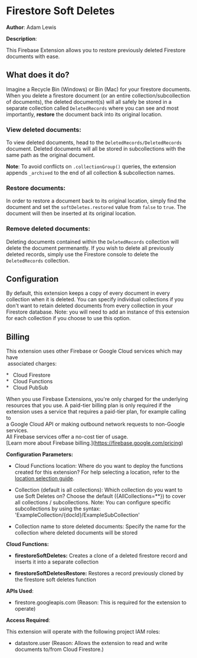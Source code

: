 # Firestore Soft Deletes

**Author**: Adam Lewis 

**Description**: 

This Firebase Extension allows you to restore previously deleted Firestore documents with ease.


## What does it do?

Imagine a Recycle Bin (Windows) or Bin (Mac) for your firestore documents. When you delete a firestore document (or an entire collection/subcollection of documents), the deleted document(s) will all safely be stored in a separate collection called `DeletedRecords` where you can see and most importantly, **restore** the document back into its original location.

### View deleted documents:

To view deleted documents, head to the `DeletedRecords/DeletedRecords` document. Deleted documents will all be stored in subcollections with the same path as the original document. 

**Note**: To avoid conflicts on `.collectionGroup()` queries, the extension appends `_archived` to the end of all collection & subcollection names.

### Restore documents:

In order to restore a document back to its original location, simply find the document and set the `softDeletes.restored` value from `false` to `true`. The document will then be inserted at its original location.

### Remove deleted documents:

Deleting documents contained within the `DeletedRecords` collection will delete the document permenantly. If you wish to delete all previously deleted records, simply use the Firestore console to delete the `DeletedRecords` collection.


## Configuration

By default, this extension keeps a copy of every document in every collection when it is deleted. You can specify individual collections if you don't want to retain deleted documents from every collection in your Firestore database. Note: you will need to add an instance of this extension for each collection if you choose to use this option.


## Billing

This extension uses other Firebase or Google Cloud services which may have  
 associated charges:

\*   Cloud Firestore  
\*   Cloud Functions  
\*   Cloud PubSub 

When you use Firebase Extensions, you're only charged for the underlying  
resources that you use. A paid-tier billing plan is only required if the  
extension uses a service that requires a paid-tier plan, for example calling to  
a Google Cloud API or making outbound network requests to non-Google services.  
All Firebase services offer a no-cost tier of usage.  
\[Learn more about Firebase billing.\](https://firebase.google.com/pricing)



**Configuration Parameters:**

* Cloud Functions location: Where do you want to deploy the functions created for this extension? For help selecting a location, refer to the [location selection guide](https://firebase.google.com/docs/functions/locations).

* Collection (default is all collections): Which collection do you want to use Soft Deletes on?  Choose the default ({AllCollections=**}) to cover all collections / subcollections. Note: You can configure specific subcollections by using the syntax: 'ExampleCollection/{docId}/ExampleSubCollection'

* Collection name to store deleted documents: Specify the name for the collection where deleted documents will be stored



**Cloud Functions:**

* **firestoreSoftDeletes:** Creates a clone of a deleted firestore record and inserts it into a separate collection

* **firestoreSoftDeletesRestore:** Restores a record previously cloned by the firestore soft deletes function



**APIs Used**:

* firestore.googleapis.com (Reason: This is required for the extension to operate)



**Access Required**:



This extension will operate with the following project IAM roles:

* datastore.user (Reason: Allows the extension to read and write documents to/from Cloud Firestore.)
